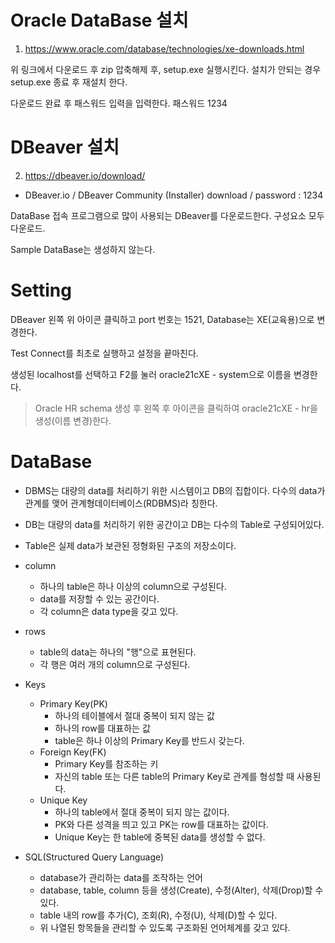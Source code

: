 # Oracle DataBase 설치
1. https://www.oracle.com/database/technologies/xe-downloads.html

위 링크에서 다운로드 후 zip 압축해제 후, setup.exe 실행시킨다. 설치가 안되는 경우 setup.exe 종료 후 재설치 한다. 

다운로드 완료 후 패스워드 입력을 입력한다. 패스워드 1234

# DBeaver 설치
2. https://dbeaver.io/download/
- DBeaver.io / DBeaver Community (Installer) download / password : 1234

DataBase 접속 프로그램으로 많이 사용되는 DBeaver를 다운로드한다. 구성요소 모두 다운로드.

Sample DataBase는 생성하지 않는다. 

# Setting

DBeaver 왼쪽 위 아이콘 클릭하고 port 번호는 1521, Database는 XE(교육용)으로 변경한다. 

Test Connect를 최초로 실행하고 설정을 끝마친다. 

생성된 localhost를 선택하고 F2를 눌러 oracle21cXE - system으로 이름을 변경한다. 

> Oracle HR schema 생성 후 왼쪽 후 아이콘을 클릭하여 oracle21cXE - hr을 생성(이름 변경)한다.

# DataBase

* DBMS는 대량의 data를 처리하기 위한 시스템이고 DB의 집합이다. 다수의 data가 관계를 맺어 관계형데이터베이스(RDBMS)라 칭한다. 
* DB는 대량의 data를 처리하기 위한 공간이고 DB는 다수의 Table로 구성되어있다.
* Table은 실제 data가 보관된 정형화된 구조의 저장소이다.


* column
  - 하나의 table은 하나 이상의 column으로 구성된다.
  - data를 저장할 수 있는 공간이다.
  - 각 column은 data type을 갖고 있다.
 
* rows
  - table의 data는 하나의 "행"으로 표현된다.
  - 각 행은 여러 개의 column으로 구성된다. 


* Keys
  - Primary Key(PK)
    - 하나의 테이블에서 절대 중복이 되지 않는 값
    - 하나의 row를 대표하는 값
    - table은 하나 이상의 Primary Key를 반드시 갖는다.
  - Foreign Key(FK)
    - Primary Key를 참조하는 키
    - 자신의 table 또는 다른 table의 Primary Key로 관계를 형성할 때 사용된다.
  - Unique Key
    - 하나의 table에서 절대 중복이 되지 않는 값이다.
    - PK와 다른 성격을 띄고 있고 PK는 row를 대표하는 값이다.
    - Unique Key는 한 table에 중복된 data를 생성할 수 없다.

* SQL(Structured Query Language)
  - database가 관리하는 data를 조작하는 언어
  - database, table, column 등을 생성(Create), 수정(Alter), 삭제(Drop)할 수 있다.
  - table 내의 row를 추가(C), 조회(R), 수정(U), 삭제(D)할 수 있다.
  - 위 나열된 항목들을 관리할 수 있도록 구조화된 언어체계를 갖고 있다. 
    
